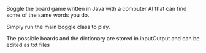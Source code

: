 

Boggle the board game written in Java with a computer AI that can find some of the same words you do. 

Simply run the main boggle class to play.

The possible boards and the dictionary are stored in inputOutput and can be edited as txt files
